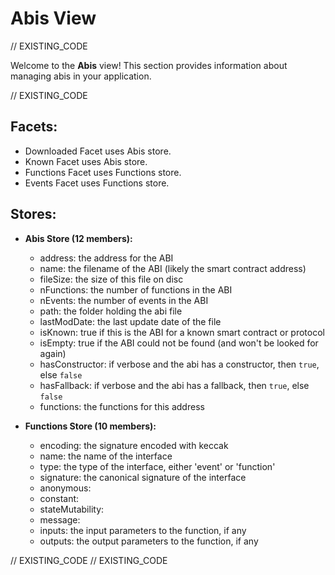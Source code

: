 # Abis View

// EXISTING_CODE

Welcome to the **Abis** view! This section provides information about managing abis in your application.

// EXISTING_CODE

## Facets:
- Downloaded Facet uses Abis store.
- Known Facet uses Abis store.
- Functions Facet uses Functions store.
- Events Facet uses Functions store.

## Stores:

- **Abis Store (12 members):**

  - address: the address for the ABI
  - name: the filename of the ABI (likely the smart contract address)
  - fileSize: the size of this file on disc
  - nFunctions: the number of functions in the ABI
  - nEvents: the number of events in the ABI
  - path: the folder holding the abi file
  - lastModDate: the last update date of the file
  - isKnown: true if this is the ABI for a known smart contract or protocol
  - isEmpty: true if the ABI could not be found (and won't be looked for again)
  - hasConstructor: if verbose and the abi has a constructor, then `true`, else `false`
  - hasFallback: if verbose and the abi has a fallback, then `true`, else `false`
  - functions: the functions for this address

- **Functions Store (10 members):**

  - encoding: the signature encoded with keccak
  - name: the name of the interface
  - type: the type of the interface, either 'event' or 'function'
  - signature: the canonical signature of the interface
  - anonymous: 
  - constant: 
  - stateMutability: 
  - message: 
  - inputs: the input parameters to the function, if any
  - outputs: the output parameters to the function, if any

// EXISTING_CODE
// EXISTING_CODE
